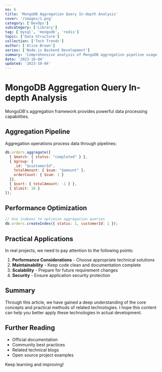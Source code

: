 ```yaml
---
no: 6
title: 'MongoDB Aggregation Query In-depth Analysis'
cover: '/images/1.png'
category: ['DevOps']
subcategory: ['Library']
tag: ['mysql', 'mongodb', 'redis']
topic: ['Data Structure']
collection: ['Tech Trends']
author: ['Alice Brown']
series: ['Node.js Backend Development']
summary: 'Comprehensive analysis of MongoDB aggregation pipeline usage methods and optimization strategies.'
date: '2023-10-04'
updated: '2023-10-04'
---
```


# MongoDB Aggregation Query In-depth Analysis

MongoDB's aggregation framework provides powerful data processing capabilities.

## Aggregation Pipeline

Aggregation operations process data through pipelines:

```javascript
db.orders.aggregate([
  { $match: { status: "completed" } },
  { $group: { 
    _id: "$customerId", 
    totalAmount: { $sum: "$amount" },
    orderCount: { $sum: 1 }
  }},
  { $sort: { totalAmount: -1 } },
  { $limit: 10 }
]);
```

## Performance Optimization

```javascript
// Use indexes to optimize aggregation queries
db.orders.createIndex({ status: 1, customerId: 1 });
```

## Practical Applications

In real projects, we need to pay attention to the following points:

1. **Performance Considerations** - Choose appropriate technical solutions
2. **Maintainability** - Keep code clean and documentation complete
3. **Scalability** - Prepare for future requirement changes
4. **Security** - Ensure application security protection

## Summary

Through this article, we have gained a deep understanding of the core concepts and practical methods of related technologies. I hope this content can help you better apply these technologies in actual development.

## Further Reading

- Official documentation
- Community best practices
- Related technical blogs
- Open source project examples

Keep learning and improving!
